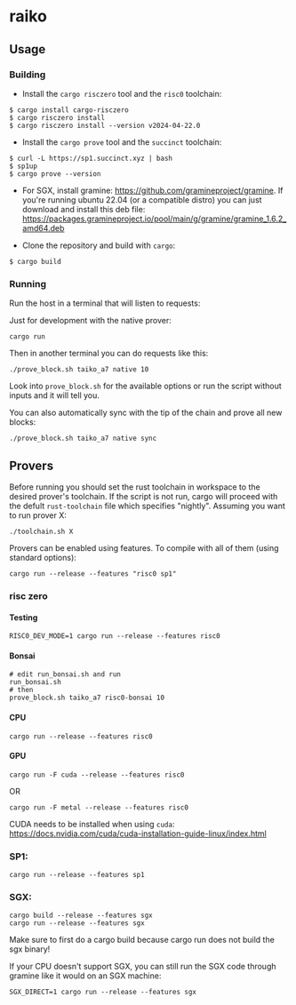 # raiko

## Usage

### Building

- Install the `cargo risczero` tool and the `risc0` toolchain:

```console
$ cargo install cargo-risczero
$ cargo risczero install
$ cargo risczero install --version v2024-04-22.0
```
- Install the `cargo prove` tool and the `succinct` toolchain:

```console
$ curl -L https://sp1.succinct.xyz | bash
$ sp1up
$ cargo prove --version
```

- For SGX, install gramine: https://github.com/gramineproject/gramine. If you're running ubuntu 22.04 (or a compatible distro) you can just download and install this deb file: https://packages.gramineproject.io/pool/main/g/gramine/gramine_1.6.2_amd64.deb

- Clone the repository and build with `cargo`:

```console
$ cargo build
```

### Running

Run the host in a terminal that will listen to requests:

Just for development with the native prover:
```
cargo run
```

Then in another terminal you can do requests like this:

```
./prove_block.sh taiko_a7 native 10
```

Look into `prove_block.sh` for the available options or run the script without inputs and it will tell you.

You can also automatically sync with the tip of the chain and prove all new blocks:

```
./prove_block.sh taiko_a7 native sync
```

## Provers

Before running you should set the rust toolchain in workspace to the desired prover's toolchain. If the script is not run, cargo will proceed with the defult `rust-toolchain` file which specifies "nightly". Assuming you want to run prover X:

```
./toolchain.sh X
```

Provers can be enabled using features. To compile with all of them (using standard options):

```
cargo run --release --features "risc0 sp1"
```

### risc zero
#### Testing
```
RISC0_DEV_MODE=1 cargo run --release --features risc0
```

#### Bonsai
```
# edit run_bonsai.sh and run
run_bonsai.sh
# then
prove_block.sh taiko_a7 risc0-bonsai 10
```

#### CPU
```
cargo run --release --features risc0
```

#### GPU

```
cargo run -F cuda --release --features risc0
```
OR
```
cargo run -F metal --release --features risc0
```

CUDA needs to be installed when using `cuda`: https://docs.nvidia.com/cuda/cuda-installation-guide-linux/index.html

### SP1:
```
cargo run --release --features sp1
```

### SGX:
```
cargo build --release --features sgx
cargo run --release --features sgx
```

Make sure to first do a cargo build because cargo run does not build the sgx binary!

If your CPU doesn't support SGX, you can still run the SGX code through gramine like it would on an SGX machine:

```
SGX_DIRECT=1 cargo run --release --features sgx
```